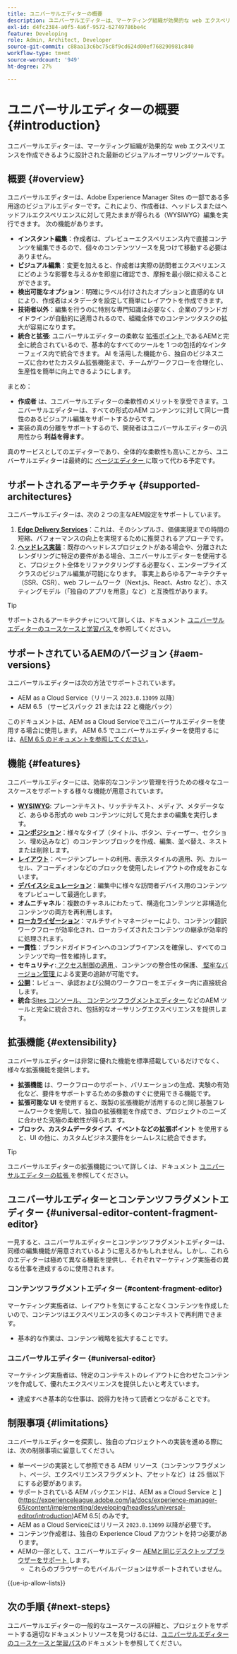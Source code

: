 ```yaml
---
title: ユニバーサルエディターの概要
description: ユニバーサルエディターは、マーケティング組織が効果的な web エクスペリエンスを作成できるように設計された最新のビジュアルオーサリングツールです。
exl-id: d4fc2384-a0f5-4a6f-9572-62749786be4c
feature: Developing
role: Admin, Architect, Developer
source-git-commit: c88aa13c6bc75c8f9cd624d00ef768290981c840
workflow-type: tm+mt
source-wordcount: '949'
ht-degree: 27%

---
```



# ユニバーサルエディターの概要 {#introduction}

ユニバーサルエディターは、マーケティング組織が効果的な web エクスペリエンスを作成できるように設計された最新のビジュアルオーサリングツールです。

## 概要 {#overview}

ユニバーサルエディターは、Adobe Experience Manager Sites の一部である多用途のビジュアルエディターです。これにより、作成者は、ヘッドレスまたはヘッドフルエクスペリエンスに対して見たままが得られる（WYSIWYG）編集を実行できます。 次の機能があります。

* **インスタント編集**：作成者は、プレビューエクスペリエンス内で直接コンテンツを編集できるので、個々のコンテンツソースを見つけて移動する必要はありません。
* **ビジュアル編集**：変更を加えると、作成者は実際の訪問者エクスペリエンスにどのような影響を与えるかを即座に確認でき、摩擦を最小限に抑えることができます。
* **検出可能なオプション**：明確にラベル付けされたオプションと直感的な UI により、作成者はメタデータを設定して簡単にレイアウトを作成できます。
* **技術者以外**：編集を行うのに特別な専門知識は必要なく、企業のブランドガイドラインが自動的に適用されるので、組織全体でのコンテンツタスクの拡大が容易になります。
* **統合と拡張**: ユニバーサルエディターの柔軟な [ 拡張ポイント ](#extensibility) であるAEMと完全に統合されているので、基本的なすべてのツールを 1 つの包括的なインターフェイス内で統合できます。 AI を活用した機能から、独自のビジネスニーズに合わせたカスタム拡張機能まで、チームがワークフローを合理化し、生産性を簡単に向上できるようにします。

まとめ：

* **作成者** は、ユニバーサルエディターの柔軟性のメリットを享受できます。ユニバーサルエディターは、すべての形式のAEM コンテンツに対して同じ一貫性のあるビジュアル編集をサポートするからです。
* 実装の真の分離をサポートするので、開発者はユニバーサルエディターの汎用性から **利益を得ます**。

真のサービスとしてのエディターであり、全体的な柔軟性も高いことから、ユニバーサルエディターは最終的に [ ページエディター ](/help/sites-cloud/authoring/page-editor/introduction.md) に取って代わる予定です。

## サポートされるアーキテクチャ {#supported-architectures}

ユニバーサルエディターは、次の 2 つの主なAEM設定をサポートしています。

1. **[Edge Delivery Services](/help/edge/overview.md)**：これは、そのシンプルさ、価値実現までの時間の短縮、パフォーマンスの向上を実現するために推奨されるアプローチです。
1. **[ヘッドレス実装](/help/headless/introduction.md)**：既存のヘッドレスプロジェクトがある場合や、分離されたレンダリングに特定の要件がある場合、ユニバーサルエディターを使用すると、プロジェクト全体をリファクタリングする必要なく、エンタープライズクラスのビジュアル編集が可能になります。 事実上あらゆるアーキテクチャ（SSR、CSR）、web フレームワーク（Next.js、React、Astro など）、ホスティングモデル（「独自のアプリを用意」など）と互換性があります。

>[!TIP]
>
>サポートされるアーキテクチャについて詳しくは、ドキュメント [ ユニバーサルエディターのユースケースと学習パス ](/help/implementing/universal-editor/use-cases.md) を参照してください。

## サポートされているAEMのバージョン {#aem-versions}

ユニバーサルエディターは次の方法でサポートされています。

* AEM as a Cloud Service（リリース `2023.8.13099` 以降）
* AEM 6.5 （サービスパック 21 または 22 と機能パック）

このドキュメントは、AEM as a Cloud Serviceでユニバーサルエディターを使用する場合に使用します。 AEM 6.5 でユニバーサルエディターを使用するには、[AEM 6.5 のドキュメントを参照してください ](https://experienceleague.adobe.com/ja/docs/experience-manager-65/content/implementing/developing/headless/universal-editor/introduction)。

## 機能 {#features}

ユニバーサルエディターには、効率的なコンテンツ管理を行うための様々なユースケースをサポートする様々な機能が用意されています。

* **[WYSIWYG](/help/sites-cloud/authoring/universal-editor/authoring.md)**: プレーンテキスト、リッチテキスト、メディア、メタデータなど、あらゆる形式の web コンテンツに対して見たままの編集を実行します。
* **[コンポジション](/help/sites-cloud/authoring/universal-editor/authoring.md#editing-content)**：様々なタイプ（タイトル、ボタン、ティーザー、セクション、埋め込みなど）のコンテンツブロックを作成、編集、並べ替え、ネストまたは削除します。
* **[レイアウト](/help/sites-cloud/authoring/universal-editor/templates.md)**：ページテンプレートの利用、表示スタイルの適用、列、カルーセル、アコーディオンなどのブロックを使用したレイアウトの作成をおこないます。
* **[デバイスシミュレーション](/help/sites-cloud/authoring/universal-editor/navigation.md#emulator)**：編集中に様々な訪問者デバイス用のコンテンツをプレビューして最適化します。
* **オムニチャネル**：複数のチャネルにわたって、構造化コンテンツと非構造化コンテンツの両方を再利用します。
* **[ローカライゼーション](/help/sites-cloud/authoring/universal-editor/inheritance.md)**：マルチサイトマネージャーにより、コンテンツ翻訳ワークフローが効率化され、ローカライズされたコンテンツの継承が効率的に処理されます。
* **一貫性**：ブランドガイドラインへのコンプライアンスを確保し、すべてのコンテンツで均一性を維持します。
* **セキュリティ**:[ アクセス制御の適用 ](/help/implementing/universal-editor/authentication.md)、コンテンツの整合性の保護、[ 堅牢なバージョン管理 ](/help/sites-cloud/authoring/sites-console/page-versions.md) による変更の追跡が可能です。
* **[公開](/help/sites-cloud/authoring/universal-editor/publishing.md)**：レビュー、承認および公開のワークフローをエディター内に直接統合します。
* **統合**:[Sites コンソール、](/help/sites-cloud/authoring/sites-console/introduction.md)[ コンテンツフラグメントエディター ](/help/sites-cloud/administering/content-fragments/overview.md) などのAEM ツールと完全に統合され、包括的なオーサリングエクスペリエンスを提供します。

## 拡張機能 {#extensibility}

ユニバーサルエディターは非常に優れた機能を標準搭載しているだけでなく、様々な拡張機能を提供します。

* **拡張機能** は、ワークフローのサポート、バリエーションの生成、実験の有効化など、要件をサポートするための多数のすぐに使用できる機能です。
* **拡張可能な UI** を使用すると、既製の拡張機能が活用するのと同じ基盤フレームワークを使用して、独自の拡張機能を作成でき、プロジェクトのニーズに合わせた究極の柔軟性が得られます。
* **ブロック、カスタムデータタイプ、イベントなどの拡張ポイント** を使用すると、UI の他に、カスタムビジネス要件をシームレスに統合できます。

>[!TIP]
>
>ユニバーサルエディターの拡張機能について詳しくは、ドキュメント [ ユニバーサルエディターの拡張 ](/help/implementing/universal-editor/extending.md) を参照してください。

## ユニバーサルエディターとコンテンツフラグメントエディター {#universal-editor-content-fragment-editor}

一見すると、ユニバーサルエディターとコンテンツフラグメントエディターは、同様の編集機能が用意されているように思えるかもしれません。しかし、これらのエディターは極めて異なる機能を提供し、それぞれマーケティング実施者の異なる仕事を達成するのに使用されます。

### コンテンツフラグメントエディター {#content-fragment-editor}

マーケティング実施者は、レイアウトを気にすることなくコンテンツを作成したいので、コンテンツはエクスペリエンスの多くのコンテキストで再利用できます。

* 基本的な作業は、コンテンツ戦略を拡大することです。

### ユニバーサルエディター {#universal-editor}

マーケティング実施者は、特定のコンテキストのレイアウトに合わせたコンテンツを作成して、優れたエクスペリエンスを提供したいと考えています。

* 達成すべき基本的な仕事は、説得力を持って読者とつながることです。

## 制限事項 {#limitations}

ユニバーサルエディターを探索し、独自のプロジェクトへの実装を進める際には、次の制限事項に留意してください。

* 単一ページの実装として参照できる AEM リソース（コンテンツフラグメント、ページ、エクスペリエンスフラグメント、アセットなど）は 25 個以下にする必要があります。
* サポートされている AEM バックエンドは、AEM as a Cloud Service と ](https://experienceleague.adobe.com/ja/docs/experience-manager-65/content/implementing/developing/headless/universal-editor/introduction)AEM 6.5[ のみです。
* AEM as a Cloud Serviceにはリリース `2023.8.13099` 以降が必要です。
* コンテンツ作成者は、独自の Experience Cloud アカウントを持つ必要があります。
* AEMの一部として、ユニバーサルエディター [AEMと同じデスクトップブラウザーをサポート ](/help/overview/supported-platforms.md) します。
   * これらのブラウザーのモバイルバージョンはサポートされていません。

{{ue-ip-allow-lists}}

## 次の手順 {#next-steps}

ユニバーサルエディターの一般的なユースケースの詳細と、プロジェクトをサポートする適切なドキュメントリソースを見つけるには、[ユニバーサルエディターのユースケースと学習パス](/help/implementing/universal-editor/use-cases.md)のドキュメントを参照してください。

